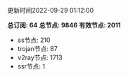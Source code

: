 更新时间2022-09-29 01:12:00

**总订阅: 64**
**总节点: 9846**
**有效节点: 2011**
- ss节点: 210
- trojan节点: 87
- v2ray节点: 1713
- ssr节点: 1
